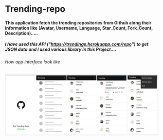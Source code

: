 # Trending-repo 

#### This application fetch the trending repositories from Github along their information like (Avatar, Username, Language, Star_Count, Fork_Count, Description).....

##### I have used this API ("https://trendings.herokuapp.com/repo") to get JSON data and I used various library in this Project....

###### How app interface look like  

![](https://github.com/Abhishek4uh/trending-repo/blob/master/Trending%20Repo%20Project%20Android.png)
